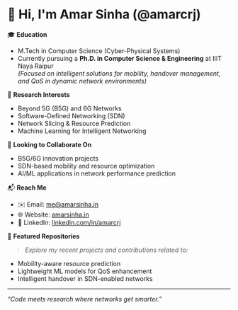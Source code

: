 # 👋 Hi, I'm Amar Sinha (@amarcrj)

🎓 **Education**  
- M.Tech in Computer Science (Cyber-Physical Systems)  
- Currently pursuing a **Ph.D. in Computer Science & Engineering** at IIIT Naya Raipur  
  *(Focused on intelligent solutions for mobility, handover management, and QoS in dynamic network environments)*

🔬 **Research Interests**  
- Beyond 5G (B5G) and 6G Networks  
- Software-Defined Networking (SDN)  
- Network Slicing & Resource Prediction  
- Machine Learning for Intelligent Networking

🤝 **Looking to Collaborate On**  
- B5G/6G innovation projects  
- SDN-based mobility and resource optimization  
- AI/ML applications in network performance prediction

📬 **Reach Me**  
- ✉️ Email: [me@amarsinha.in](mailto:me@amarsinha.in)  
- 🌐 Website: [amarsinha.in](https://www.amarsinha.in)  
- 🔗 LinkedIn: [linkedin.com/in/amarcrj](https://www.linkedin.com/in/amarcrj)

📁 **Featured Repositories**  
> *Explore my recent projects and contributions related to:*
- Mobility-aware resource prediction  
- Lightweight ML models for QoS enhancement  
- Intelligent handover in SDN-enabled networks  

---

_“Code meets research where networks get smarter.”_


